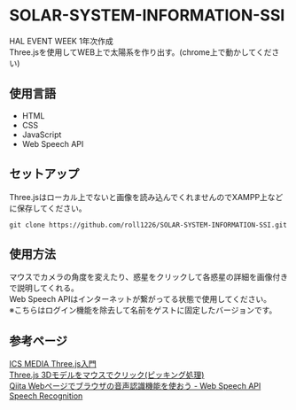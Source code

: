 # SOLAR-SYSTEM-INFORMATION-SSI
HAL EVENT WEEK 1年次作成<br>
Three.jsを使用してWEB上で太陽系を作り出す。(chrome上で動かしてください)

## 使用言語
* HTML
* CSS
* JavaScript
* Web Speech API

## セットアップ
Three.jsはローカル上でないと画像を読み込んでくれませんのでXAMPP上などに保存してください。
```
git clone https://github.com/roll1226/SOLAR-SYSTEM-INFORMATION-SSI.git
```

## 使用方法
マウスでカメラの角度を変えたり、惑星をクリックして各惑星の詳細を画像付きで説明してくれる。<br>
Web Speech APIはインターネットが繋がってる状態で使用してください。<br>
※こちらはログイン機能を除去して名前をゲストに固定したバージョンです。

## 参考ページ
[ICS MEDIA Three.js入門](https://ics.media/tutorial-three/index.html)<br>
[Three.js 3Dモデルをマウスでクリック(ピッキング処理)](http://gupuru.hatenablog.jp/entry/2013/12/02/190413)<br>
[Qiita Webページでブラウザの音声認識機能を使おう - Web Speech API Speech Recognition](https://qiita.com/hmmrjn/items/4b77a86030ed0071f548)
